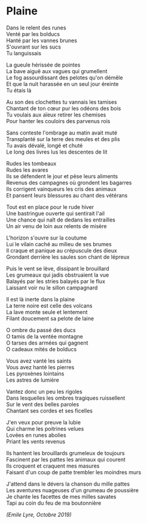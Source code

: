 # Plaine


Dans le relent des runes<br />
Venté par les bolducs<br />
Hanté par les vannes brunes<br />
S'ouvrant sur les sucs<br />
Tu languissais

La gueule hérissée de pointes<br />
La bave aiguë aux vagues qui grumellent<br />
Le fog assourdissant des pelotes qu'on démêle<br />
Et que la nuit harassée en un seul jour éreinte<br />
Tu étais là

Au son des clochettes tu vannais les tamises<br />
Chantant de ton cœur pur les odéons des bois<br />
Tu voulais aux aïeux retirer les chemises<br />
Pour hanter les couloirs des parvenus rois

Sans conteste l'ombrage au matin avait muté<br />
Transplanté sur la terre des meules et des plis<br />
Tu avais dévalé, longé et chuté<br />
Le long des livres lus les descentes de lit

Rudes les tombeaux<br />
Rudes les avares<br />
Ils se défendent le jour et pèse leurs aliments<br />
Revenus des campagnes où grondent les bagarres<br />
Ils corrigent vainqueurs les cris des animaux<br />
Et pansent leurs blessures au chant des vétérans<br />

Tout est en place pour le rude hiver<br />
Une bastringue ouverte qui sentirait l'ail<br />
Une chance qui naît de dedans les entrailles<br />
Un air venu de loin aux relents de misère

L'horizon s'ouvre sur la coutume<br />
Lui le vilain caché au milieu de ses brumes<br />
Il craque et panique au crépuscule des dieux<br />
Grondant derrière les saules son chant de lépreux

Puis le vent se lève, dissipant le brouillard<br />
Les grumeaux qui jadis obstruaient la vue<br />
Balayés par les stries balayés par le flux<br />
Laissant voir nu le sillon campagnard

Il est là inerte dans la plaine<br />
La terre noire est celle des volcans<br />
La lave monte seule et lentement<br />
Filant doucement sa pelote de laine

O ombre du passé des ducs<br />
O tamis de la ventée montagne<br />
O tarses des armées qui gagnent<br />
O cadeaux mités de bolducs

Vous avez vanté les saints<br />
Vous avez hanté les pierres<br />
Les pyroxènes lointains<br />
Les astres de lumière

Vantez donc un peu les rigoles<br />
Dans lesquelles les ombres tragiques ruissellent<br />
Sur le vent des belles paroles<br />
Chantant ses cordes et ses ficelles

J'en veux pour preuve la lubie<br />
Qui charme les poitrines velues<br />
Lovées en runes abolies<br />
Priant les vents revenus

Ils hantent les brouillards grumeleux de toujours<br />
Fascinent par les pattes les animaux qui courent<br />
Ils croquent et craquent mes masures<br />
Faisant d'un coup de patte trembler les moindres murs

J'attend dans le dévers la chanson du mille pattes<br />
Les aventures nuageuses d'un grumeau de poussière<br />
Je chante les facettes de mes milles savates<br />
Tapi au coin du feu de ma boutonnière

*(Emile Lyre, Octobre 2019)*
